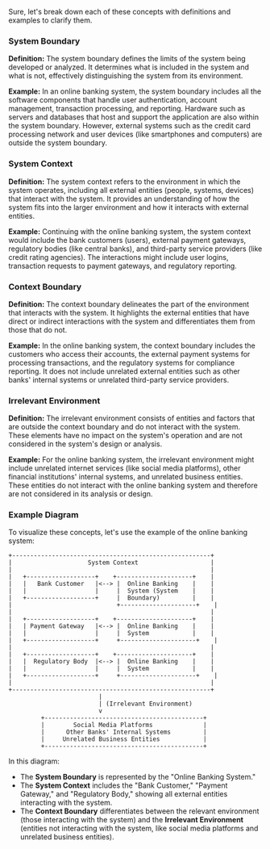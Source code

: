 Sure, let's break down each of these concepts with definitions and examples to clarify them.

### System Boundary
**Definition:** The system boundary defines the limits of the system being developed or analyzed. It determines what is included in the system and what is not, effectively distinguishing the system from its environment.

**Example:** In an online banking system, the system boundary includes all the software components that handle user authentication, account management, transaction processing, and reporting. Hardware such as servers and databases that host and support the application are also within the system boundary. However, external systems such as the credit card processing network and user devices (like smartphones and computers) are outside the system boundary.

### System Context
**Definition:** The system context refers to the environment in which the system operates, including all external entities (people, systems, devices) that interact with the system. It provides an understanding of how the system fits into the larger environment and how it interacts with external entities.

**Example:** Continuing with the online banking system, the system context would include the bank customers (users), external payment gateways, regulatory bodies (like central banks), and third-party service providers (like credit rating agencies). The interactions might include user logins, transaction requests to payment gateways, and regulatory reporting.

### Context Boundary
**Definition:** The context boundary delineates the part of the environment that interacts with the system. It highlights the external entities that have direct or indirect interactions with the system and differentiates them from those that do not.

**Example:** In the online banking system, the context boundary includes the customers who access their accounts, the external payment systems for processing transactions, and the regulatory systems for compliance reporting. It does not include unrelated external entities such as other banks' internal systems or unrelated third-party service providers.

### Irrelevant Environment
**Definition:** The irrelevant environment consists of entities and factors that are outside the context boundary and do not interact with the system. These elements have no impact on the system's operation and are not considered in the system's design or analysis.

**Example:** For the online banking system, the irrelevant environment might include unrelated internet services (like social media platforms), other financial institutions' internal systems, and unrelated business entities. These entities do not interact with the online banking system and therefore are not considered in its analysis or design.

### Example Diagram
To visualize these concepts, let's use the example of the online banking system:

```
+-------------------------------------------------------+
|                     System Context                    |
|                                                       |
|   +-------------------+    +---------------------+    |
|   |   Bank Customer   |<--> |  Online Banking    |    |
|   |                   |     |  System (System    |    |
|   +-------------------+     |  Boundary)         |    |
|                             +---------------------+    |
|                                                       |
|   +-------------------+    +---------------------+    |
|   | Payment Gateway   |<--> |  Online Banking    |    |
|   |                   |     |  System            |    |
|   +-------------------+     +---------------------+    |
|                                                       |
|   +-------------------+    +---------------------+    |
|   |  Regulatory Body  |<--> |  Online Banking    |    |
|   |                   |     |  System            |    |
|   +-------------------+     +---------------------+    |
|                                                       |
+-------------------------------------------------------+
                         |
                         | (Irrelevant Environment)
                         v
         +--------------------------------------------+
         |        Social Media Platforms              |
         |      Other Banks' Internal Systems         |
         |     Unrelated Business Entities            |
         +--------------------------------------------+
```

In this diagram:
- The **System Boundary** is represented by the "Online Banking System."
- The **System Context** includes the "Bank Customer," "Payment Gateway," and "Regulatory Body," showing all external entities interacting with the system.
- The **Context Boundary** differentiates between the relevant environment (those interacting with the system) and the **Irrelevant Environment** (entities not interacting with the system, like social media platforms and unrelated business entities).